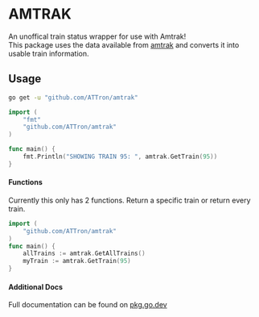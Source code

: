 # AMTRAK
An unoffical train status wrapper for use with Amtrak!  
This package uses the data available from [amtrak](https://maps.amtrak.com/services/MapDataService/trains/getTrainsData) and converts it into usable train information.

## Usage
```bash
go get -u "github.com/ATTron/amtrak"
```

```go
import (
    "fmt"
    "github.com/ATTron/amtrak"
)

func main() {
    fmt.Println("SHOWING TRAIN 95: ", amtrak.GetTrain(95))
}
```

#### Functions
Currently this only has 2 functions. Return a specific train or return every train.

```go
import (
    "github.com/ATTron/amtrak"
)
func main() {
    allTrains := amtrak.GetAllTrains()
    myTrain := amtrak.GetTrain(95)
}
```

#### Additional Docs
Full documentation can be found on [pkg.go.dev](https://pkg.go.dev/github.com/ATTron/amtrak)